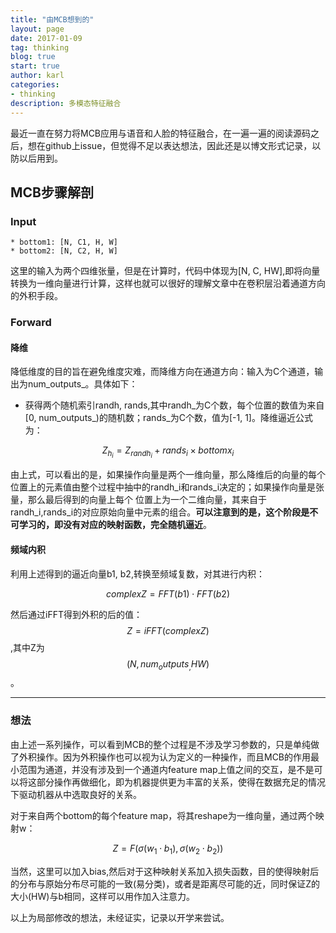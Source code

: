 ```yaml
---
title: "由MCB想到的"
layout: page
date: 2017-01-09
tag: thinking
blog: true
start: true
author: karl
categories: 
- thinking
description: 多模态特征融合
---    
```


<script type="text/javascript" src="http://cdn.mathjax.org/mathjax/latest/MathJax.js?config=default"></script>

最近一直在努力将MCB应用与语音和人脸的特征融合，在一遍一遍的阅读源码之后，想在github上issue，但觉得不足以表达想法，因此还是以博文形式记录，以防以后用到。　　

## MCB步骤解剖　　

### Input    

    * bottom1: [N, C1, H, W]  
    * bottom2: [N, C2, H, W]  

这里的输入为两个四维张量，但是在计算时，代码中体现为[N, C, HW],即将向量转换为一维向量进行计算，这样也就可以很好的理解文章中在卷积层沿着通道方向的外积手段。　　

### Forward    

#### 降维　　

降低维度的目的旨在避免维度灾难，而降维方向在通道方向：输入为C个通道，输出为num_outputs_。具体如下：　　

* 获得两个随机索引randh, rands,其中randh_为C个数，每个位置的数值为来自[0, num_outputs_)的随机数；rands_为C个数，值为[-1, 1]。降维逼近公式为：　　

$$Z_{h_i} = Z_{randh_i} + rands_i \times bottomx_{i}$$  


由上式，可以看出的是，如果操作向量是两个一维向量，那么降维后的向量的每个位置上的元素值由整个过程中抽中的randh_i和rands_i决定的；如果操作向量是张量，那么最后得到的向量上每个
位置上为一个二维向量，其来自于randh_i,rands_i的对应原始向量中元素的组合。**可以注意到的是，这个阶段是不可学习的，即没有对应的映射函数，完全随机逼近**。　　

#### 频域内积　　

利用上述得到的逼近向量b1, b2,转换至频域复数，对其进行内积：　　

$$complexZ = FFT(b1) \cdot FFT(b2)$$  

然后通过iFFT得到外积的后的值：$$Z = iFFT(complexZ)$$,其中Z为$$(N, num_outputs_, HW)$$。　　

----  

### 想法　　

由上述一系列操作，可以看到MCB的整个过程是不涉及学习参数的，只是单纯做了外积操作。因为外积操作也可以视为认为定义的一种操作，而且MCB的作用最小范围为通道，并没有涉及到一个通道内feature map上值之间的交互，是不是可以将这部分操作再做细化，即为机器提供更为丰富的关系，使得在数据充足的情况下驱动机器从中选取良好的关系。　　

对于来自两个bottom的每个feature map，将其reshape为一维向量，通过两个映射w：  


$$Z=F(\sigma (w_1 \cdot b_1), \sigma (w_2 \cdot b_2))$$

当然，这里可以加入bias,然后对于这种映射关系加入损失函数，目的使得映射后的分布与原始分布尽可能的一致(易分类)，或者是距离尽可能的近，同时保证Z的大小(HW)与b相同，这样可以用作加入注意力。　　

以上为局部修改的想法，未经证实，记录以开学来尝试。
